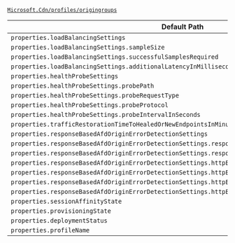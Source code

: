 [`Microsoft.Cdn/profiles/origingroups`](https://docs.microsoft.com/en-us/azure/templates/microsoft.cdn/profiles/origingroups)

| Default Path | Alias |
|---|---|
| `properties.loadBalancingSettings` | `Microsoft.Cdn/profiles/originGroups/loadBalancingSettings` |
| `properties.loadBalancingSettings.sampleSize` | `Microsoft.Cdn/profiles/originGroups/loadBalancingSettings.sampleSize` |
| `properties.loadBalancingSettings.successfulSamplesRequired` | `Microsoft.Cdn/profiles/originGroups/loadBalancingSettings.successfulSamplesRequired` |
| `properties.loadBalancingSettings.additionalLatencyInMilliseconds` | `Microsoft.Cdn/profiles/originGroups/loadBalancingSettings.additionalLatencyInMilliseconds` |
| `properties.healthProbeSettings` | `Microsoft.Cdn/profiles/originGroups/healthProbeSettings` |
| `properties.healthProbeSettings.probePath` | `Microsoft.Cdn/profiles/originGroups/healthProbeSettings.probePath` |
| `properties.healthProbeSettings.probeRequestType` | `Microsoft.Cdn/profiles/originGroups/healthProbeSettings.probeRequestType` |
| `properties.healthProbeSettings.probeProtocol` | `Microsoft.Cdn/profiles/originGroups/healthProbeSettings.probeProtocol` |
| `properties.healthProbeSettings.probeIntervalInSeconds` | `Microsoft.Cdn/profiles/originGroups/healthProbeSettings.probeIntervalInSeconds` |
| `properties.trafficRestorationTimeToHealedOrNewEndpointsInMinutes` | `Microsoft.Cdn/profiles/originGroups/trafficRestorationTimeToHealedOrNewEndpointsInMinutes` |
| `properties.responseBasedAfdOriginErrorDetectionSettings` | `Microsoft.Cdn/profiles/originGroups/responseBasedAfdOriginErrorDetectionSettings` |
| `properties.responseBasedAfdOriginErrorDetectionSettings.responseBasedDetectedErrorTypes` | `Microsoft.Cdn/profiles/originGroups/responseBasedAfdOriginErrorDetectionSettings.responseBasedDetectedErrorTypes` |
| `properties.responseBasedAfdOriginErrorDetectionSettings.responseBasedFailoverThresholdPercentage` | `Microsoft.Cdn/profiles/originGroups/responseBasedAfdOriginErrorDetectionSettings.responseBasedFailoverThresholdPercentage` |
| `properties.responseBasedAfdOriginErrorDetectionSettings.httpErrorRanges` | `Microsoft.Cdn/profiles/originGroups/responseBasedAfdOriginErrorDetectionSettings.httpErrorRanges` |
| `properties.responseBasedAfdOriginErrorDetectionSettings.httpErrorRanges[*]` | `Microsoft.Cdn/profiles/originGroups/responseBasedAfdOriginErrorDetectionSettings.httpErrorRanges[*]` |
| `properties.responseBasedAfdOriginErrorDetectionSettings.httpErrorRanges[*].begin` | `Microsoft.Cdn/profiles/originGroups/responseBasedAfdOriginErrorDetectionSettings.httpErrorRanges[*].begin` |
| `properties.responseBasedAfdOriginErrorDetectionSettings.httpErrorRanges[*].end` | `Microsoft.Cdn/profiles/originGroups/responseBasedAfdOriginErrorDetectionSettings.httpErrorRanges[*].end` |
| `properties.sessionAffinityState` | `Microsoft.Cdn/profiles/originGroups/sessionAffinityState` |
| `properties.provisioningState` | `Microsoft.Cdn/profiles/originGroups/provisioningState` |
| `properties.deploymentStatus` | `Microsoft.Cdn/profiles/originGroups/deploymentStatus` |
| `properties.profileName` | `Microsoft.Cdn/profiles/originGroups/profileName` |


